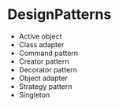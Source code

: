 # DesignPatterns
* Active object
* Class adapter
* Command pattern
* Creator pattern
* Decorator pattern
* Object adapter
* Strategy pattern
* Singleton
